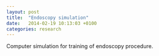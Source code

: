 ```yaml
---
layout: post
title:  "Endoscopy simulation"
date:   2014-02-19 10:13:03 +0100
categories: research
---
```


Computer simulation for training of endoscopy procedure.
